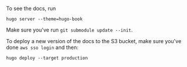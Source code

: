 To see the docs, run
```shell
hugo server --theme=hugo-book
```
Make sure you've run `git submodule update --init`.

To deploy a new version of the docs to the S3 bucket, make sure you've done 
`aws sso login` and then:
```shell
hugo deploy --target production
```
